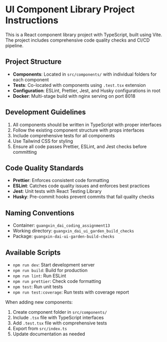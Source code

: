 <!-- Use this file to provide workspace-specific custom instructions to Copilot. For more details, visit https://code.visualstudio.com/docs/copilot/copilot-customization#_use-a-githubcopilotinstructionsmd-file -->

# UI Component Library Project Instructions

This is a React component library project with TypeScript, built using Vite. The project includes comprehensive code quality checks and CI/CD pipeline.

## Project Structure

- **Components**: Located in `src/components/` with individual folders for each component
- **Tests**: Co-located with components using `.test.tsx` extension
- **Configuration**: ESLint, Prettier, Jest, and Husky configurations in root
- **Docker**: Multi-stage build with nginx serving on port 8018

## Development Guidelines

1. All components should be written in TypeScript with proper interfaces
2. Follow the existing component structure with props interfaces
3. Include comprehensive tests for all components
4. Use Tailwind CSS for styling
5. Ensure all code passes Prettier, ESLint, and Jest checks before committing

## Code Quality Standards

- **Prettier**: Enforces consistent code formatting
- **ESLint**: Catches code quality issues and enforces best practices
- **Jest**: Unit tests with React Testing Library
- **Husky**: Pre-commit hooks prevent commits that fail quality checks

## Naming Conventions

- Container: `guangxin_dai_coding_assignment13`
- Working directory: `guangxin_dai_ui_garden_build_checks`
- Package: `guangxin-dai-ui-garden-build-checks`

## Available Scripts

- `npm run dev`: Start development server
- `npm run build`: Build for production
- `npm run lint`: Run ESLint
- `npm run prettier`: Check code formatting
- `npm test`: Run unit tests
- `npm run test:coverage`: Run tests with coverage report

When adding new components:

1. Create component folder in `src/components/`
2. Include `.tsx` file with TypeScript interfaces
3. Add `.test.tsx` file with comprehensive tests
4. Export from `src/index.ts`
5. Update documentation as needed
